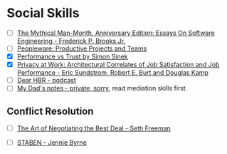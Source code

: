 # Social Skills

  - [ ] [The Mythical Man-Month, Anniversary Edition: Essays On Software Engineering - Frederick P. Brooks Jr.](https://www.amazon.com/gp/product/B00B8USS14/ref=dbs_a_def_rwt_hsch_vapi_taft_p1_i0)
  - [ ] [Peopleware: Productive Projects and Teams](https://www.amazon.com/Peopleware-Productive-Projects-Teams-3rd/dp/0321934113/ref=dp_ob_title_bk)
  - [x] [Performance vs Trust by Simon Sinek](https://www.youtube.com/watch?v=YPDmNaEG8v4)
  - [x] [Privacy at Work: Architectural Correlates of Job Satisfaction and Job Performance - Eric Sundstrom, Robert E. Burt and Douglas Kamp](https://journals.aom.org/doi/abs/10.5465/255498)
  - [ ] [Dear HBR - podcast](https://hbr.org/2018/01/podcast-dear-hbr)
  - [ ] [My Dad's notes - private, sorry](https://www.dropbox.com/personal/Learn/JurgenCourses), read mediation skills first.

## Conflict Resolution

  - [ ] [The Art of Negotiating the Best Deal - Seth Freeman](https://www.goodreads.com/en/book/show/22816770-the-art-of-negotiating-the-best-deal)
  - [ ] [STABEN - Jennie Byrne](https://www.youtube.com/watch?v=DSGy5yvC0hM)


